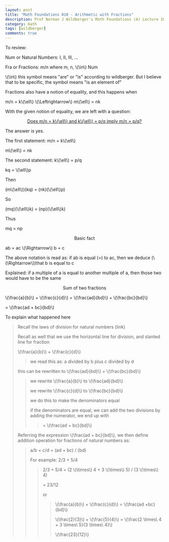 ```yaml
---
layout: post
title: "Math Foundations 010 - Arithmetic with Fractions"
description: Prof Norman J Wildberger's Math Foundations (A) Lecture 10
category: math
tags: [wildberger]
comments: true
---
```


<head><script async='async' src='https://cdnjs.cloudflare.com/ajax/libs/mathjax/2.7.1/MathJax.js?config=TeX-AMS_CHTML,Safe' type='text/javascript'></script></head>
To review:

<p>Num or Natural Numbers: I, II, III, ...</p>

<p>Fra or Fractions: m/n where m, n, \(\in\) Num</p>

<p>\(\in\) this symbol means "are" or "is" according to wildberger. But I believe that to be specific, the symbol means "is an element of"</p>

<p>Fractions also have a notion of equality, and this happens when</p>

<p>m/n =  k\(\ell\) \(\Leftrightarrow\) m\(\ell\) = nk</p>

<p>With the given notion of equality, we are left with a question:</p>
<!-- more --> 

<center><p><u>Does m/n =  k\(\ell\)  and k\(\ell\) = p/q imply m/n = p/q?</u></p></center>

<p>The answer is yes.</p>
<p>The first statement: m/n =  k\(\ell\)</p>
<p>m\(\ell\) = nk</p>
<p>The second statement: k\(\ell\) = p/q</p>
<p>kq = \(\ell\)p</p>
<p>Then</p>
<p>(m\(\ell\))(kq) = (nk)(\(\ell\)p)</p>
<p>So</p>
<p>(mq)(\(\ell\)k) = (np)(\(\ell\)k)</p>
<p>Thus</p>
<p>mq = np</p>

<center><p>Basic fact</p></center>

<p>ab = ac \(\Rightarrow\) b = c</p>
<p>The above notation is read as: if ab is equal (=) to ac, then we deduce (\(\Rightarrow\))that b is equal to c</p>
<p>Explained: if a multiple of a is equal to another multiple of a, then those two would have to be the same</p>

<center><p>Sum of two fractions</p></center>

<p>\(\frac{a}{b}\) + \(\frac{c}{d}\) = \(\frac{ad}{bd}\) + \(\frac{bc}{bd}\)</p>
<p>= \(\frac{ad + bc}{bd}\)</p>
<p>To explain what happened here</p>
<blockquote>
 <p>Recall the laws of division for natural numbers (link)</p>
 <p>Recall as well that we use the horizontal line for division, and slanted line for fraction</p>
 <p>\(\frac{a}{b}\) + \(\frac{c}{d}\) </p>
  <blockquote>
    <p>we read this as: a divided by b plus c divided by d</p>
  </blockquote>
  <p>this can be rewritten to \(\frac{ad}{bd}\) + \(\frac{bc}{bd}\)</p>
  <blockquote>
    <p>we rewrite \(\frac{a}{b}\) to \(\frac{ad}{bd}\)</p>
    <p>we rewrite \(\frac{c}{d}\) to \(\frac{bc}{bd}\)</p>
    <p>we do this to make the denominators equal</p>
    <p>if the denominators are equal, we can add the two divisions by adding the numerator, we end up with </p>
    <blockquote>
      <p>= \(\frac{ad + bc}{bd}\)</p>
    </blockquote>
  </blockquote>
 <p>Referring the expression \(\frac{ad + bc}{bd}\), we then define addition operation for fractions of natural numbers as:</p>
  <blockquote>
    <p>a/b + c/d = (ad + bc) / (bd)</p>
    <p>For example: 2/3 + 5/4</p>
    <blockquote>
      <p>2/3 + 5/4 = (2 \(\times\) 4 + 3 \(\times\) 5) / (3 \(\times\) 4)</p>
      <p>= 23/12</p>
      <p>or</p>
      <blockquote>
        <p>\(\frac{a}{b}\) + \(\frac{c}{d}\) =  \(\frac{ad +bc}{bd}\)</p>
        <p>\(\frac{2}{3}\) +  \(\frac{5}{4}\) =  \(\frac{2 \times\ 4 + 3 \times\ 5}{3 \times\ 4}\)</p>
        <p>\(\frac{23}{12}\)</p>
      </blockquote>
    </blockquote>
  </blockquote>
</blockquote>
